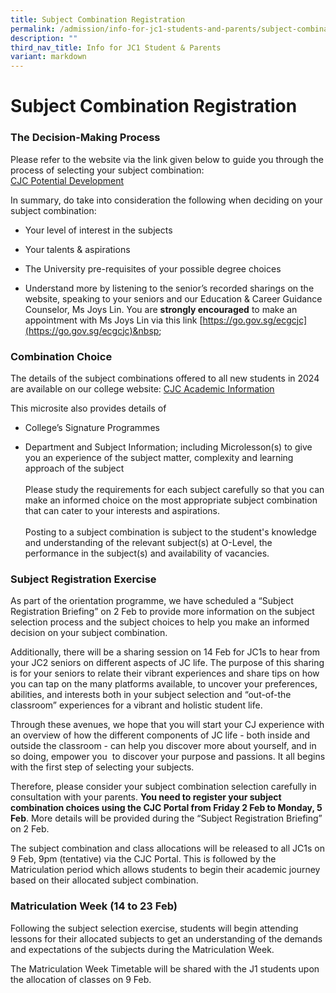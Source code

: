 ```yaml
---
title: Subject Combination Registration
permalink: /admission/info-for-jc1-students-and-parents/subject-combination-registration/
description: ""
third_nav_title: Info for JC1 Student & Parents
variant: markdown
---
```

# Subject Combination Registration

### The Decision-Making Process

Please refer to the website via the link given below to guide you through the process of selecting your subject combination: 
<br>
[CJC Potential Development](https://go.gov.sg/jc1-subj-select)&nbsp;

In summary, do take into consideration the following when deciding on your subject combination:

*   Your level of interest in the subjects
    
*   Your talents &amp; aspirations
    
*   The University pre-requisites of your possible degree choices
    
*   Understand more by listening to the senior’s recorded sharings on the website, speaking to your seniors and our Education &amp; Career Guidance Counselor, Ms Joys Lin. You are **strongly encouraged** to make an appointment with Ms Joys Lin via this link [https://go.gov.sg/ecgcjc](https://go.gov.sg/ecgcjc)&nbsp;&nbsp;


### Combination Choice

The details of the subject combinations offered to all new students in 2024 are available on our college website: [CJC Academic Information](https://www.cjc.moe.edu.sg/admission/subject-combinations-2024/)&nbsp;

  

This microsite also provides details of

*   College’s Signature Programmes
    
*   Department and Subject Information; including Microlesson(s) to give you an experience of the subject matter, complexity and learning approach of the subject&nbsp;
<br><br>
Please study the requirements for each subject carefully so that you can make an informed choice on the most appropriate subject combination that can cater to your interests and aspirations.
<br><br>
Posting to a subject combination is subject to the student's knowledge and understanding of the relevant subject(s) at O-Level, the performance in the subject(s) and availability of vacancies.&nbsp;  

### Subject Registration Exercise

As part of the orientation programme, we have scheduled a “Subject Registration Briefing” on 2 Feb to provide more information on the subject selection process and the subject choices to help you make an informed decision on your subject combination.

  

Additionally, there will be a sharing session on 14 Feb for JC1s to hear from your JC2 seniors on different aspects of JC life. The purpose of this sharing is for your seniors to relate their vibrant experiences and share tips on how you can tap on the many platforms available, to uncover your preferences, abilities, and interests both in your subject selection and “out-of-the classroom” experiences for a vibrant and holistic student life.&nbsp;

  

Through these avenues, we hope that you will start your CJ experience with an overview of how the different components of JC life - both inside and outside the classroom - can help you discover more about yourself, and in so doing, empower you&nbsp; to discover your purpose and passions. It all begins with the first step of selecting your subjects.

  

Therefore, please consider your subject combination selection carefully in consultation with your parents. **You need to register your subject combination choices using the CJC Portal from Friday 2 Feb to Monday, 5 Feb**. More details will be provided during the “Subject Registration Briefing” on 2 Feb.

  

The subject combination and class allocations will be released to all JC1s on 9 Feb, 9pm (tentative) via the CJC Portal. This is followed by the Matriculation period which allows students to begin their academic journey based on their allocated subject combination.&nbsp;
  

### Matriculation Week (14 to 23 Feb)

Following the subject selection exercise, students will begin attending lessons for their allocated subjects to get an understanding of the demands and expectations of the subjects during the Matriculation Week.&nbsp;

  

The Matriculation Week Timetable will be shared with the J1 students upon the allocation of classes on 9 Feb.